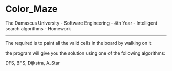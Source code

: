# Color_Maze
The Damascus University - Software Engineering - 4th Year - Intelligent search algorithms - Homework

-----------------------

The required is to paint all the valid cells in the board by walking on it

the program will give you the solution using one of the following algorithms:

DFS, BFS, Dijkstra, A_Star

